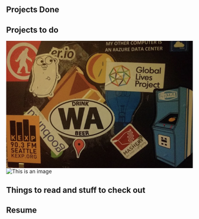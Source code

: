 ## Projects Done 
## Projects to do
<img align="right" src="Screen%20Shot%202021-12-26%20at%206.50.09%20PM.png">



![This is an image](https://myoctocat.com/assets/images/base-octocat.svg)


## Things to read and stuff to check out

## Resume 

